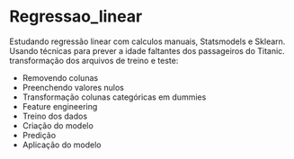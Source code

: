 # Regressao_linear
Estudando regressão linear com calculos manuais, Statsmodels e Sklearn.
Usando técnicas para prever a idade faltantes dos passageiros do Titanic.
transformação dos arquivos de treino e teste:
 * Removendo colunas 
 * Preenchendo valores nulos
 * Transformação colunas categóricas em dummies
 * Feature engineering  
 * Treino dos dados
 * Criação do modelo 
 * Predição 
 * Aplicação do modelo



